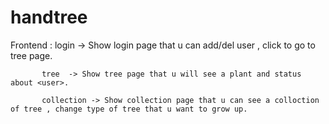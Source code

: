# handtree

Frontend : login -> Show login page that u can add/del user , click <user> to go to tree page.
           
           tree  -> Show tree page that u will see a plant and status about <user>.
           
           collection -> Show collection page that u can see a colloction of tree , change type of tree that u want to grow up.
           
           
